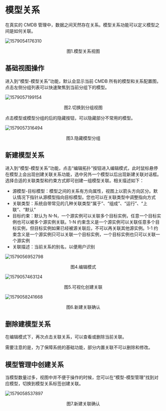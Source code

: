 # 模型关系

在真实的 CMDB 管理中，数据之间天然存在关系。模型关系功能可以定义模型之间是如何关联。

![1579054176310](../media/1579054176310.png)
<center>图1.模型关系视图</center>

## 基础视图操作

进入到“模型-模型关系”功能，默认会显示当前 CMDB 所有的模型和关系配置图，点击左侧分组列表可以快速聚焦到当前分组下的模型。

![1579057199154](../media/1579057199154.png)
<center>图2.切换到分组视图</center>

点击模型或模型分组的后的隐藏按钮，可以隐藏部分不常用的模型。

![1579057316494](../media/1579057316494.png)
<center>图3.隐藏模型分组</center>

## 新建模型关系

进入到“模型-模型关系”功能，点击“编辑拓扑”按钮进入编辑模式，此时鼠标悬停在模型上会出现创建关联关系功能，选中另外一个模型以后出现新建关联对话框。选择合适的关联类型和约束方式即可创建一组模型关联。相关描述如下：

- 源模型-目标模型：模型之间的关系有方向属性，视图上以箭头方向区分。默认情况下指针从源模型指向目标模型。您也可以在关联类型中调整指向方式
- 关联类型：系统自带常见的几种关联类型“属于”、“组成”、“运行”、“上联”、“默认”
- 目标约束：默认为 N-N，一个源实例可以关联多个目标实例，任意一个目标实例也可以被多个源实例关联。1-N 约束含义是一个源实例可以关联任意多个目标实例，但目标实例如果已经被源关联后，不可以再关联其他源实例。1-1 约束含义是一个源实例只可以关联一个目标实例，一个目标实例也只可以关联一个源实例
- 关联描述：当前关系的别名，以便用户识别

![1579056952798](../media/1579056952798.png)
<center>图4.编辑模式</center>

![1579057463124](../media/1579057463124.png)
<center>图5.可视化创建关联</center>

![1579058241668](../media/1579058241668.png)
<center>图6.新建关联确认</center>

## 删除建模型关系

在编辑模式下，再次点击关联关系，可以查看或删除当前关联。

需要注意的是，为了保障系统的基础功能，部分内置关联不可以删除和修改。

## 模型管理中创建关系

当模型数量过多，视图中并不便于操作的时候，您可以在“模型-模型管理”找到对应模型，切换到模型关系标签创建关联。

![1579058537897](../media/1579058537897.png)
<center>图7.新建关联确认</center>
